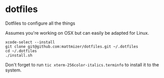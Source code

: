 # dotfiles

Dotfiles to configure all the things

Assumes you're working on OSX but can easily be adapted for Linux.

    xcode-select --install
    git clone git@github.com:mattmizer/dotfiles.git ~/.dotfiles
    cd ~/.dotfiles
    ./install.sh

Don't forget to run `tic xterm-256color-italics.terminfo` to install
it to the system.
